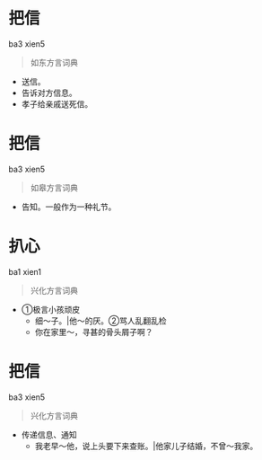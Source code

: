 # 把信
ba3 xien5
> 如东方言词典
- 送信。
- 告诉对方信息。
- 孝子给亲戚送死信。

# 把信
ba3 xien5
> 如皋方言词典
- 告知。一般作为一种礼节。

# 扒心
ba1 xien1
> 兴化方言词典
- ①极言小孩顽皮
  - 细～子。|他～的厌。②骂人乱翻乱检
  - 你在家里～，寻甚的骨头屑子啊？

# 把信
ba3 xien5
> 兴化方言词典
- 传递信息、通知
  - 我老早～他，说上头要下来查账。|他家儿子结婚，不曾～我家。
